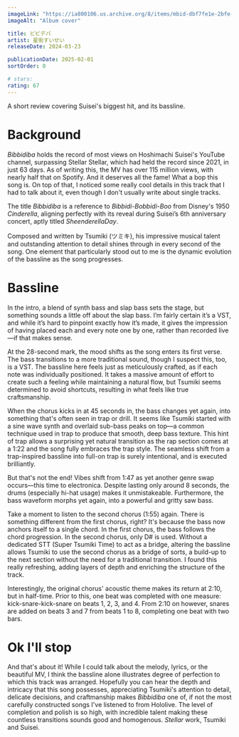 ```yaml
---
imageLink: "https://ia800106.us.archive.org/8/items/mbid-dbf7fe1e-2bfe-484b-b633-8708183c3587/mbid-dbf7fe1e-2bfe-484b-b633-8708183c3587-40622388409_thumb250.jpg"
imageAlt: "Album cover"

title: ビビデバ
artist: 星街すいせい
releaseDate: 2024-03-23

publicationDate: 2025-02-01
sortOrder: 0

# stars:
rating: 67
---
```


A short review covering Suisei's biggest hit, and its bassline.

# Background

*Bibbidiba* holds the record of most views on Hoshimachi Suisei's YouTube channel, surpassing Stellar Stellar, which had held the record since 2021, in just 63 days. As of writing this, the MV has over 115 million views, with nearly half that on Spotify. And it deserves all the fame! What a bop this song is. On top of that, I noticed some really cool details in this track that I had to talk about it, even though I don't usually write about single tracks.

The title *Bibbidiba* is a reference to *Bibbidi-Bobbidi-Boo* from Disney's 1950 *Cinderella*, aligning perfectly with its reveal during Suisei’s 6th anniversary concert, aptly titled *SheenderellaDay*.

Composed and written by Tsumiki (ツミキ), his impressive musical talent and outstanding attention to detail shines through in every second of the song. One element that particularly stood out to me is the dynamic evolution of the bassline as the song progresses.

# Bassline

In the intro, a blend of synth bass and slap bass sets the stage, but something sounds a little off about the slap bass. I’m fairly certain it’s a VST, and while it’s hard to pinpoint exactly how it’s made, it gives the impression of having placed each and every note one by one, rather than recorded live—if that makes sense.

At the 28-second mark, the mood shifts as the song enters its first verse. The bass transitions to a more traditional sound, though I suspect this, too, is a VST. The bassline here feels just as meticulously crafted, as if each note was individually positioned. It takes a massive amount of effort to create such a feeling while maintaining a natural flow, but Tsumiki seems determined to avoid shortcuts, resulting in what feels like true craftsmanship.

When the chorus kicks in at 45 seconds in, the bass changes yet again, into something that's often seen in trap or drill. It seems like Tsumiki started with a sine wave synth and overlaid sub-bass peaks on top—a common technique used in trap to produce that smooth, deep bass texture. This hint of trap allows a surprising yet natural transition as the rap section comes at a 1:22 and the song fully embraces the trap style. The seamless shift from a trap-inspired bassline into full-on trap is surely intentional, and is executed brilliantly.

But that's not the end! Vibes shift from 1:47 as yet another genre swap occurs—this time to electronica. Despite lasting only around 8 seconds, the drums (especially hi-hat usage) makes it unmistakeable. Furthermore, the bass waveform morphs yet again, into a powerful and gritty saw bass.

Take a moment to listen to the second chorus (1:55) again. There is something different from the first chorus, right? It's because the bass now anchors itself to a single chord. In the first chorus, the bass follows the chord progression. In the second chorus, only D# is used. Without a dedicated STT (Super Tsumiki Time) to act as a bridge, altering the bassline allows Tsumiki to use the second chorus as a bridge of sorts, a build-up to the next section without the need for a traditional transition. I found this really refreshing, adding layers of depth and enriching the structure of the track.

Interestingly, the original chorus' acoustic theme makes its return at 2:10, but in half-time. Prior to this, one beat was completed with one measure: kick-snare-kick-snare on beats 1, 2, 3, and 4. From 2:10 on however, snares are added on beats 3 and 7 from beats 1 to 8, completing one beat with two bars.

# Ok I'll stop

And that's about it! While I could talk about the melody, lyrics, or the beautiful MV, I think the bassline alone illustrates degree of perfection to which this track was arranged. Hopefully you can hear the depth and intricacy that this song possesses, appreciating Tsumiki's attention to detail, delicate decisions, and craftmanship makes *Bibbidiba* one of, if not the most carefully constructed songs I've listened to from Hololive. The level of completion and polish is so high, with incredible talent making these countless transitions sounds good and homogenous. *Stellar* work, Tsumiki and Suisei.
